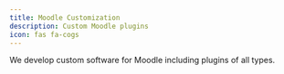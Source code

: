 ```yaml
---
title: Moodle Customization
description: Custom Moodle plugins
icon: fas fa-cogs
---
```


We develop custom software for Moodle including plugins of all types.
